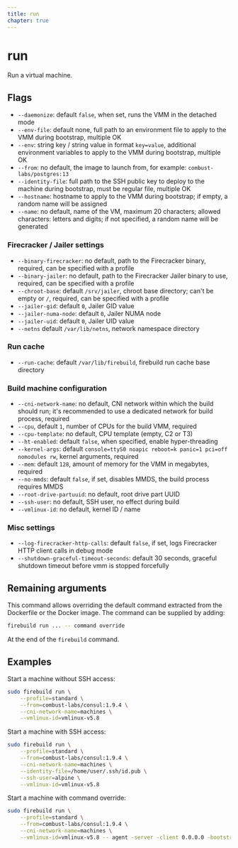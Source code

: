 ```yaml
---
title: run
chapter: true
---
```


# run

Run a virtual machine.

## Flags

- `--daemonize`: default `false`, when set, runs the VMM in the detached mode
- `--env-file`: default none, full path to an environment file to apply to the VMM during bootstrap, multiple OK
- `--env`: string key / string value in format `key=value`, additional environment variables to apply to the VMM during bootstrap, multiple OK
- `--from`: no default, the image to launch from, for example: `combust-labs/postgres:13`
- `--identity-file`: full path to the SSH public key to deploy to the machine during bootstrap, must be regular file, multiple OK
- `--hostname`: hostname to apply to the VMM during bootstrap; if empty, a random name will be assigned
- `--name`: no default, name of the VM, maximum 20 characters; allowed characters: letters and digits; if not specified, a random name will be generated

### Firecracker / Jailer settings

- `--binary-firecracker`: no default, path to the Firecracker binary, required, can be specified with a profile
- `--binary-jailer`: no default, path to the Firecracker Jailer binary to use, required, can be specified with a profile
- `--chroot-base`: default `/srv/jailer`, chroot base directory; can't be empty or `/`, required, can be specified with a profile
- `--jailer-gid`: default `0`, Jailer GID value
- `--jailer-numa-node`: default `0`, Jailer NUMA node
- `--jailer-uid`: default `0`, Jailer UID value
- `--netns` default `/var/lib/netns`, network namespace directory

### Run cache

- `--run-cache`: default `/var/lib/firebuild`, firebuild run cache base directory

### Build machine configuration

- `--cni-network-name`: no default, CNI network within which the build should run; it's recommended to use a dedicated network for build process, required
- `--cpu`, default `1`, number of CPUs for the build VMM, required
- `--cpu-template`: no default, CPU template (empty, C2 or T3)
- `--ht-enabled`: default `false`, when specified, enable hyper-threading
- `--kernel-args`: default `console=ttyS0 noapic reboot=k panic=1 pci=off nomodules rw`, kernel arguments, required
- `--mem`: default `128`, amount of memory for the VMM in megabytes, required
- `--no-mmds`: default `false`, if set, disables MMDS, the build process requires MMDS
- `--root-drive-partuuid`: no default, root drive part UUID
- `--ssh-user`: no default, SSH user, no effect during build
- `--vmlinux-id`: no default, kernel ID / name

### Misc settings

- `--log-firecracker-http-calls`: default `false`, if set, logs Firecracker HTTP client calls in debug mode
- `--shutdown-graceful-timeout-seconds`: default 30 seconds, graceful shutdown timeout before vmm is stopped forcefully

## Remaining arguments

This command allows overriding the default command extracted from the Dockerfile or the Docker image. The command can be supplied by adding:

```sh
firebuild run ... -- command override
```

At the end of the `firebuild` command.

## Examples

Start a machine without SSH access:

```sh
sudo firebuild run \
    --profile=standard \
    --from=combust-labs/consul:1.9.4 \
    --cni-network-name=machines \
    --vmlinux-id=vmlinux-v5.8
```

Start a machine with SSH access:

```sh
sudo firebuild run \
    --profile=standard \
    --from=combust-labs/consul:1.9.4 \
    --cni-network-name=machines \
    --identity-file=/home/user/.ssh/id.pub \
    --ssh-user=alpine \
    --vmlinux-id=vmlinux-v5.8
```

Start a machine with command override:

```sh
sudo firebuild run \
    --profile=standard \
    --from=combust-labs/consul:1.9.4 \
    --cni-network-name=machines \
    --vmlinux-id=vmlinux-v5.8 -- agent -server -client 0.0.0.0 -bootstrap-expect 3 -data-dir /consul/data
```
